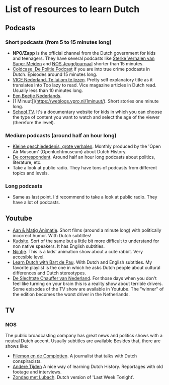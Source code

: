 # List of resources to learn Dutch

## Podcasts

### Short podcasts (from 5 to 15 minutes long)

- **NPO/Zapp** is the official channel from the Dutch government for kids and teenagers. They have several podcasts like [Sterke Verhalen van Super Meiden](https://www.zapp.nl/programmas/sterke-verhalen-van-super-meiden) and [NOS Jeugdjournaal](https://www.zapp.nl/programmas/nos-jeugdjournaal-podcast) shorter than 15 minutes.
- [Coldcase. De Politie Podcast](https://www.politie.nl/nieuws/2019/oktober/15/03-podcastserie-ingezet-in-jacht-op-moordenaar.html) if you are into true crime podcasts in Dutch. Episodes around 15 minutes long.
- [VICE Nederland. Te lui om te lezen](https://play.acast.com/s/teluiomtelezen). Pretty self explanatory title as it translates into Too lazy to read. Vice magazine articles in Dutch read. Usually less than 10 minutes long.
- [Een Beetje Nederlands](https://www.eenbeetjenederlands.nl/). 
- [1 Minuut]](https://weblogs.vpro.nl/1minuut/). Short stories one minute long.
- [School TV](https://schooltv.nl/). It's a documentary website for kids in which you can choose the type of content you want to watch and select the age of the viewer (therefore the level).

### Medium podcasts (around half an hour long)

- [Kleine geschiededenis, grote verhalen](https://www.openluchtmuseum.nl/kleinegeschiedenisgroteverhalenpodcast). Monthly produced by the 'Open Air Museum' (Openluchtmuseum) about Dutch History.
- [De correspondent](https://decorrespondent.nl/podcasts). Around half an hour long podcasts about politics, literature, etc. 
- Take a look at public radio. They have tons of podcasts from different topics and levels. 

### Long podcasts

- Same as last point. I'd recommend to take a look at public radio. They have a lot of podcasts.

## Youtube

- [Aan & Matig Animatie](https://www.youtube.com/channel/UCdyb5XxNlm6bX94U4hyusgQ). Short films (around a minute long) with politically incorrect humor. With Dutch subtitles!
- [Kudsite](https://www.youtube.com/user/Swantonboy). Sort of the same but a little bit more difficult to understand for non native speakers. It has English subtitles.
- [Nijntje](https://www.youtube.com/user/NIJNTJE). This is a kids' animation show about a cute rabbit. Very accesible level.
- [Learn Dutch with Bart de Pau](https://www.youtube.com/channel/UC2IYiaH8iDXjJHblQIYPAyw). With Dutch and English subtitles. My favorite playlist is the one in which he asks Dutch people about cultural differences and Dutch stereotypes. 
- [De Slechtste Chauffer van Nederland](https://www.youtube.com/channel/UCF2eEFSBulGMvNLuJ8QVi7Q). For those days when you don't feel like turning on your brain this is a reality show about terrible drivers. Some episodes of the TV show are available in Youtube. The "winner" of the edition becomes the worst driver in the Netherlands.

## TV

### NOS

The public broadcasting company has great news and politics shows with a neutral Dutch accent. Usually subtitles are available Besides that, there are shows like:

- [Filemon en de Complotten](https://www.npostart.nl/filemon-en-de-complotten/BV_101404802). A journalist that talks with Dutch conspiracists.
- [Andere Tijden](https://www.npostart.nl/andere-tijden/VPWON_1247337) A nice way of learning Dutch History. Reportages with old footage and interviews.
- [Zondag met Lubach](https://www.npostart.nl/zondag-met-lubach/VPWON_1250334). Dutch version of 'Last Week Tonight'.
